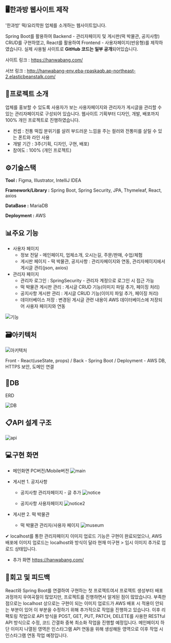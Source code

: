 ## 🖥한과방 웹사이트 제작
'한과방' 떡/요리학원 업체를 소개하는 웹사이트입니다.

Spring Boot를 활용하여 Backend - 관리자페이지 및 게시판(떡 박물관, 공지사항) CRUD를 구현하였고,
React를 활용하여 Frontend - 사용자페이지(반응형)를 제작하였습니다.
실제 사용될 사이트로 **GitHub 코드는 일부 공개**되어있습니다.

사이트 링크 : <https://hanwabang.com/>

서브 링크 : <http://hanwabang-env.eba-rpaskaqb.ap-northeast-2.elasticbeanstalk.com/>

## 📂프로젝트 소개
업체를 홍보할 수 있도록 사용자가 보는 사용자페이지와 관리자가 게시글을 관리할 수 있는 관리자페이지로 구성되어 있습니다.
웹사이트 기획부터 디자인, 개발, 배포까지 100% 개인 프로젝트로 진행하였습니다.
- 컨셉 : 전통 떡집 분위기를 살려 부드러운 느낌을 주는 컬러와 전통미를 살릴 수 있는 폰트와 라인 사용
- 개발 기간 : 3주(기획, 디자인, 구현, 배포)
- 참여도 : 100% (개인 프로젝트)

## ⚙기술스택
**Tool :** Figma, Illustrator, IntelliJ IDEA

**Framework/Library :** Spring Boot, Spring Security, JPA, Thymeleaf, React, axios

**DataBase :** MariaDB

**Deployment :** AWS

## 📊주요 기능
- 사용자 페이지 
  - 정보 전달 - 메인페이지, 업체소개, 오시는길, 주문/판매, 수업/체험
  - 게시판 페이지 - 떡 박물관, 공지사항 : 관리자페이지와 연동, 관리자페이지에서 게시글 관리(json, axios)
- 관리자 페이지 
  - 관리자 로그인 : SpringSecurity - 관리자 계정으로 로그인 시 접근 가능
  - 떡 박물관 게시판 관리 : 게시글 CRUD 기능(이미지 파일 추가, 페이징 처리)
  - 공지사항 게시판 관리 : 게시글 CRUD 기능(이미지 파일 추가, 페이징 처리)
  - 데이터베이스 저장 : 변경된 게시글 관련 내용이 AWS 데이터베이스에 저장되어 사용자 페이지와 연동

![기능](https://github.com/immijins/hanwabang_p/blob/main/%EA%B8%B0%EB%8A%A5.jpg)

## 🗃아키텍처
![아키텍처](https://github.com/immijins/hanwabang_p/blob/main/%EC%95%84%ED%82%A4%ED%85%8D%EC%B2%98.png)

Front - React(useState, props) / Back - Spring Boot / Deployment - AWS DB, HTTPS 보안, 도메인 연결

## 🔗DB
ERD

![DB](https://github.com/immijins/hanwabang_p/blob/main/db.png)

## 📋API 설계 구조
![api](https://github.com/immijins/hanwabang_p/blob/main/api.png)

## 💻구현 화면

- 메인화면 PC버전/Mobile버전
![main](https://github.com/immijins/hanwabang_p/blob/main/main.jpg)

- 게시판 1. 공지사항

  - 공지사항 관리자페이지 - 글 추가
![notice](https://github.com/immijins/hanwabang_p/blob/main/%EA%B2%8C%EC%8B%9C%EA%B8%80%20%EA%B4%80%EB%A6%AC%EC%9E%90.png)

  - 공지사항 사용자페이지 
![notice2](https://github.com/immijins/hanwabang_p/blob/main/notice.jpg)

- 게시판 2. 떡 박물관

  - 떡 박물관 관리자/사용자 페이지
![museum](https://github.com/immijins/hanwabang_p/blob/main/museum.jpg)

✔ localhost를 통한 관리자페이지 이미지 업로드 기능은 구현이 완료되었으나, 
AWS 배포에 이미지 업로드는 localhost와 방식이 달라 현재 미구현 > 임시 이미지 추가로 업로드 상태입니다.

- 추가 화면 <https://hanwabang.com/>

## 📌회고 및 피드백
React와 Spring Boot를 연결하여 구현하는 첫 프로젝트여서 프로젝트 생성부터 배포과정까지 우여곡절이 많았지만, 프로젝트를 진행하면서 알게된 점이 많았습니다.
부족한 점으로는 localhost 상으로는 구현이 되는 이미지 업로드가 AWS 배포 시 적용이 안되는 부분이 있어 이 부분을 수정하기 위해 추가적으로 작업을 진행하고 있습니다.
이후 리팩토링 작업으로 API 방식을 POST, GET, PUT, PATCH, DELETE를 사용한 RESTful API 방식으로 수정, 코드 간결화 중복 최소화 작업을 진행할 예정입니다.
메인페이지 하단 이미지 나열된 영역은 인스타그램 API 연동을 위해 생성해둔 영역으로 이후 작업 시 인스타그램 연동 작업 예정입니다.

